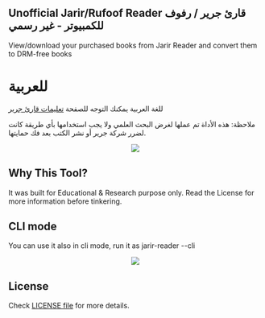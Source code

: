 ## Unofficial Jarir/Rufoof Reader قارئ جرير / رفوف للكمبيوتر - غير رسمي

View/download your purchased books from Jarir Reader and convert them to DRM-free books

# للعربية 
للغة العربية يمكنك التوجه للصفحة 
[تعليمات قارئ جرير](https://github.com/abdumu/jarir-reader/wiki/%D9%82%D8%A7%D8%B1%D8%A6-%D8%AC%D8%B1%D9%8A%D8%B1-%D9%84%D9%86%D8%B8%D8%A7%D9%85-%D9%88%D9%8A%D9%86%D8%AF%D9%88%D8%B2-%D9%88-%D9%85%D8%A7%D9%83-%D9%88-%D9%84%D9%8A%D9%86%D9%83%D8%B3)

ملاحظة: 
هذه الأداة تم عملها لغرض البحث العلمي ولا يجب استخدامها بأي طريقة كانت لضرر شركة جرير أو نشر الكتب بعد فك حمايتها.

<p align="center">
  <img src="https://i.imgur.com/b6uHF4V.png">
</p>

## Why This Tool?

It was built for Educational & Research purpose only. Read the License for more information before tinkering.

## CLI mode

You can use it also in cli mode, run it as jarir-reader --cli

<p align="center">
  <img src="https://i.imgur.com/RkWunkT.png">
</p>

## License

Check [LICENSE file](./LICENSE) for more details.
